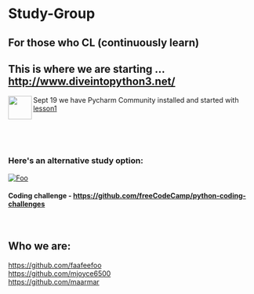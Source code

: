 
# Study-Group
## For those who CL (continuously learn)


## This is where we are starting ... http://www.diveintopython3.net/
<a href="http://www.diveintopython3.net"><img src = "https://github.com/mjoyce6500/Study-Group/blob/master/images/DiveIntoPython3.jpg" align="left" height="48" width="48"></a>
Sept 19 we have Pycharm Community installed and started with [lesson1](http://www.diveintopython3.net/your-first-python-program.html) 

<br /> <br /> <br />


### Here's an alternative study option:
<a href="https://github.com/freeCodeCamp/freeCodeCamp" rel="Code Camp!!">![Foo](https://s3.amazonaws.com/freecodecamp/wide-social-banner.png)</a>

#### Coding challenge - https://github.com/freeCodeCamp/python-coding-challenges
<br />

## Who we are:
 https://github.com/faafeefoo <br />
 https://github.com/mjoyce6500 <br />
 https://github.com/maarmar
 
